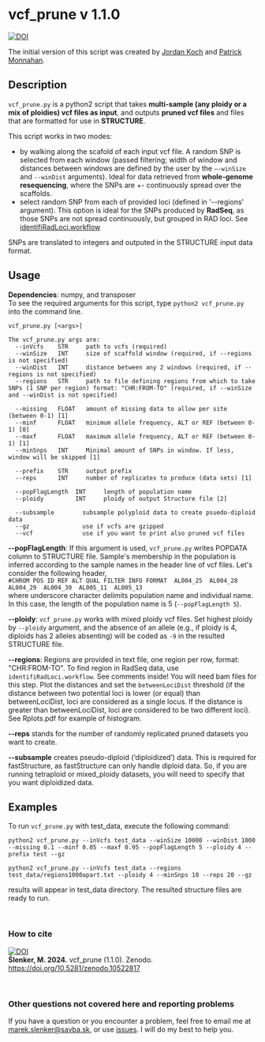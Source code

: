 # vcf_prune v 1.1.0

[![DOI](https://zenodo.org/badge/DOI/10.5281/zenodo.10522817.svg)](https://doi.org/10.5281/zenodo.10522817)  

The initial version of this script was created by [Jordan Koch](https://github.com/jmkoch) and [Patrick Monnahan](https://github.com/pmonnahan). 
 
## Description
`vcf_prune.py` is a python2 script that takes **multi-sample (any ploidy or a mix of ploidies) vcf files as input**, and outputs **pruned vcf files** and files that are formatted for use in **STRUCTURE**.  

This script works in two modes: 
* by walking along the scafold of each input vcf file. A random SNP is selected from each window (passed filtering; width of window and distances between windows are defined by the user by the `–-winSize` and `--winDist`  arguments). Ideal for data retrieved from **whole-genome resequencing**,  where the SNPs are +- continuously spread over the scaffolds.
* select random SNP from each of provided loci (defined in '--regions' argument). This option is ideal for the SNPs produced by **RadSeq**, as those SNPs are not spread continuously, but grouped in RAD loci. See [identifiRadLoci.workflow](./identifiRadLoci.workflow)  

SNPs are translated to integers and outputed in the STRUCTURE input data format.



## Usage
**Dependencies**: numpy, and transposer  
To see the required arguments for this script, type `python2 vcf_prune.py` into the command line.  

```
vcf_prune.py [<args>]

The vcf_prune.py args are:
  --inVcfs    STR     path to vcfs (required)
  --winSize   INT     size of scaffold window (required, if --regions is not specified)
  --winDist   INT     distance between any 2 windows (required, if --regions is not specified)
  --regions   STR     path to file defining regions from which to take SNPs (1 SNP per region) format: "CHR:FROM-TO" (required, if --winSize and --winDist is not specified)

  --missing   FLOAT   amount of missing data to allow per site (between 0-1) [1]
  --minf      FLOAT   minimum allele frequency, ALT or REF (between 0-1) [0]
  --maxf      FLOAT   maximum allele frequency, ALT or REF (between 0-1) [1]
  --minSnps   INT     Minimal amount of SNPs in window. If less, window will be skipped [1]

  --prefix    STR     output prefix
  --reps      INT     number of replicates to produce (data sets) [1]
  
  --popFlagLength  INT     length of population name
  --ploidy         INT     ploidy of output Structure file [2]

  --subsample        subsample polyploid data to create psuedo-diploid data
  --gz               use if vcfs are gzipped
  --vcf              use if you want to print also pruned vcf files 
```



**--popFlagLength**: If this argument is used, `vcf_prune.py` writes POPDATA column to STRUCTURE file. Sample's membership in the population is inferred according to the sample names in the header line of vcf files. Let's consider the following header,  
`#CHROM POS ID REF ALT QUAL FILTER INFO FORMAT  AL004_25  AL004_28  AL004_29  AL004_30  AL005_11  AL005_13`  
where underscore character delimits population name and individual name. In this case, the length of the population name is 5 (`--popFlagLength 5`).

**--ploidy**: `vcf_prune.py` works with mixed ploidy vcf files. Set highest ploidy by `--ploidy` argument, and the absence of an allele (e.g.,  if ploidy is 4, diploids has 2 alleles absenting) will be coded as `-9` in the resulted STRUCTURE file.  

**--regions**: Regions are provided in text file, one region per row, format: "CHR:FROM-TO". To find region in RadSeq data, use `identifiRadLoci.workflow`. See comments inside! You will need bam files for this step. Plot the distances and set the `betweenLociDist` threshold (if the distance between two potential loci is lower (or equal) than betweenLociDist, loci are considered as a single locus. If the distance is greater than betweenLociDist, loci are considered to be two different loci). See Rplots.pdf for example of histogram. 


**--reps** stands for the number of randomly replicated pruned datasets you want to create.  

**--subsample** creates pseudo-diploid (‘diploidized’) data. This is required for fastStructure, as fastStructure can only handle diploid data. So, if you are running tetraploid or mixed_ploidy datasets, you will need to specify that you want diploidized data. 


## Examples
To run `vcf_prune.py` with test_data, execute the following command:
```
python2 vcf_prune.py --inVcfs test_data --winSize 10000 --winDist 1000 --missing 0.1 --minf 0.05 --maxf 0.95 --popFlagLength 5 --ploidy 4 --prefix test --gz

python2 vcf_prune.py --inVcfs test_data --regions test_data/regions1000apart.txt --ploidy 4 --minSnps 10 --reps 20 --gz

```
results will appear in test_data directory. The resulted structure files are ready to run.  




&nbsp;  
### How to cite

[![DOI](https://zenodo.org/badge/DOI/10.5281/zenodo.10522817.svg)](https://doi.org/10.5281/zenodo.10522817)  
**Šlenker, M. 2024.** vcf_prune (1.1.0). Zenodo. https://doi.org/10.5281/zenodo.10522817





&nbsp;  
### Other questions not covered here and reporting problems
If you have a question or you encounter a problem, feel free to email me at marek.slenker@savba.sk, or use [issues](https://github.com/MarekSlenker/vcf_prune/issues). I will do my best to help you.
